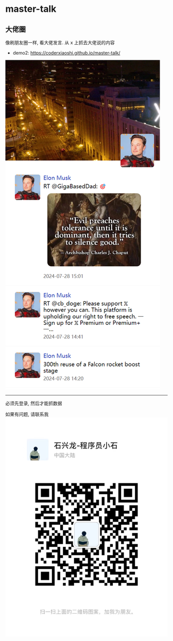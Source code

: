 # master-talk

## 大佬圈

像刷朋友圈一样, 看大佬发言. 从 x 上抓去大佬说的内容

- demo2: https://coderxiaoshi.github.io/master-talk/

![Demo](./demo.png)

---

必须先登录, 然后才能抓数据

如果有问题, 请联系我
![](./website/src/wx.jpg)
